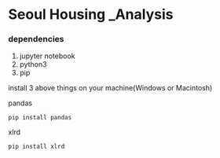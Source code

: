 # Seoul Housing _Analysis

### dependencies  

1. jupyter notebook  
2. python3  
3. pip  

install 3 above things on your machine(Windows or Macintosh)


pandas  

`
pip install pandas
`
  
xlrd  

`
pip install xlrd
`
